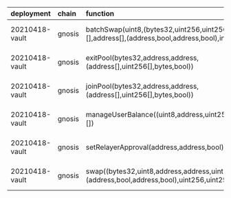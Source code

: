 | deployment     | chain   | function                                                                                                          | role                                                               | target                                    | target_address                             |
|:---------------|:--------|:------------------------------------------------------------------------------------------------------------------|:-------------------------------------------------------------------|:------------------------------------------|:-------------------------------------------|
| 20210418-vault | gnosis  | batchSwap(uint8,(bytes32,uint256,uint256,uint256,bytes)[],address[],(address,bool,address,bool),int256[],uint256) | 0x1282ab709b2b70070f829c46bc36f76b32ad4989fecb2fcb09a1b3ce00bbfc30 | 20230314-batch-relayer-v5/BalancerRelayer | 0x3536fD480CA495Ac91E698A703248A8915c137a3 |
| 20210418-vault | gnosis  | exitPool(bytes32,address,address,(address[],uint256[],bytes,bool))                                                | 0xc149e88b59429ded7f601ab52ecd62331cac006ae07c16543439ed138dcb8d34 | 20230314-batch-relayer-v5/BalancerRelayer | 0x3536fD480CA495Ac91E698A703248A8915c137a3 |
| 20210418-vault | gnosis  | joinPool(bytes32,address,address,(address[],uint256[],bytes,bool))                                                | 0x78ad1b68d148c070372f8643c4648efbb63c6a8a338f3c24714868e791367653 | 20230314-batch-relayer-v5/BalancerRelayer | 0x3536fD480CA495Ac91E698A703248A8915c137a3 |
| 20210418-vault | gnosis  | manageUserBalance((uint8,address,uint256,address,address)[])                                                      | 0xeba777d811cd36c06d540d7ff2ed18ed042fd67bbf7c9afcf88c818c7ee6b498 | 20230314-batch-relayer-v5/BalancerRelayer | 0x3536fD480CA495Ac91E698A703248A8915c137a3 |
| 20210418-vault | gnosis  | setRelayerApproval(address,address,bool)                                                                          | 0x0014a06d322ff07fcc02b12f93eb77bb76e28cdee4fc0670b9dec98d24bbfec8 | 20230314-batch-relayer-v5/BalancerRelayer | 0x3536fD480CA495Ac91E698A703248A8915c137a3 |
| 20210418-vault | gnosis  | swap((bytes32,uint8,address,address,uint256,bytes),(address,bool,address,bool),uint256,uint256)                   | 0x7b8a1d293670124924a0f532213753b89db10bde737249d4540e9a03657d1aff | 20230314-batch-relayer-v5/BalancerRelayer | 0x3536fD480CA495Ac91E698A703248A8915c137a3 |